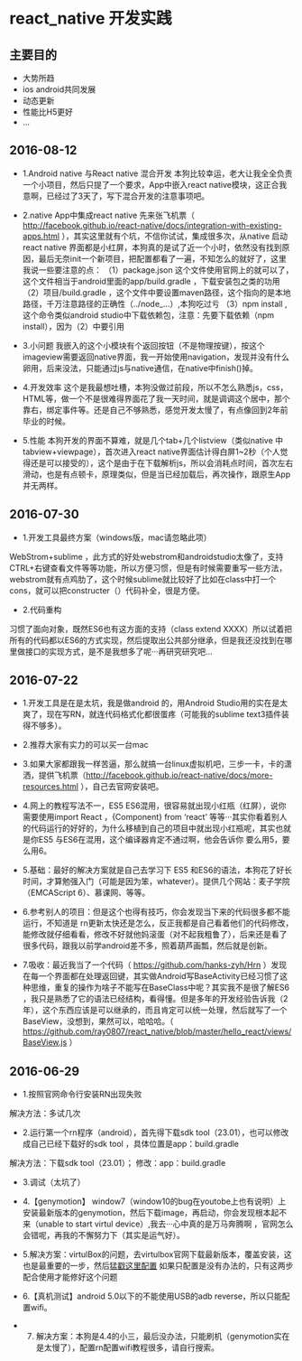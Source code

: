 # react_native 开发实践

## 主要目的
- 大势所趋
- ios android共同发展
- 动态更新
- 性能比H5更好
- ...
 


 ## 2016-08-12
  * 1.Android native 与React native 混合开发
    本狗比较幸运，老大让我全全负责一个小项目，然后只提了一个要求，App中嵌入react native模块，这正合我意啊，已经过了3天了，写下混合开发的注意事项吧。
  
  * 2.native App中集成react native
    先来张飞机票（ http://facebook.github.io/react-native/docs/integration-with-existing-apps.html ），其实这里就有个坑，不信你试试，集成很多次，从native 启动react native 界面都是小红屏，本狗真的是试了近一个小时，依然没有找到原因，最后无奈init一个新项目，把配置都看了一遍，不知怎么的就好了，这里我说一些要注意的点：
    （1）package.json  这个文件使用官网上的就可以了，这个文件相当于android里面的app/build.gradle ，下载安装包之类的功用
    （2）项目/build.gradle ，这个文件中要设置maven路径，这个指向的是本地路径，千万注意路径的正确性（../node_...）,本狗吃过亏
    （3）npm install ,这个命令类似android studio中下载依赖包，注意：先要下载依赖（npm install），因为（2）中要引用
   
   * 3.小问题
     我嵌入的这个小模块有个返回按钮（不是物理按键），按这个imageview需要返回native界面，我一开始使用navigation，发现并没有什么卵用，后来没法，只能通过js与native通信，在native中finish()掉。
   
   * 4.开发效率
     这个是我最想吐槽，本狗没做过前段，所以不怎么熟悉js，css，HTML等，做一个不是很难得界面花了我一天时间，就是调调这个居中，那个靠右，绑定事件等。还是自己不够熟悉，感觉开发太慢了，有点像回到2年前毕业的时候。
   
   * 5.性能 
     本狗开发的界面不算难，就是几个tab+几个listview（类似native 中tabview+viewpage），首次进入react native界面估计得白屏1~2秒（个人觉得还是可以接受的），这个是由于在下载解析js，所以会消耗点时间，首次左右滑动，也是有点顿卡，原理类似，但是当已经加载后，再次操作，跟原生App并无两样。
   

 ## 2016-07-30
  * 1.开发工具最终方案（windows版，mac请忽略此项）
  
   WebStrom+sublime ，此方式的好处webstrom和androidstudio太像了，支持CTRL+右键查看文件等等功能，所以方便习惯，但是有时候需要重写一些方法，webstrom就有点鸡肋了，这个时候sublime就比较好了比如在class中打一个cons，就可以把constructer（）代码补全，很是方便。
  
  * 2.代码重构
  
   习惯了面向对象，既然ES6也有这方面的支持（class extend XXXX）所以试着把所有的代码都以ES6的方式实现，然后提取出公共部分继承，但是我还没找到在哪里做接口的实现方式，是不是我想多了呢···再研究研究吧...
## 2016-07-22
  * 1.开发工具是在是太坑，我是做android 的，用Android Studio用的实在是太爽了，现在写RN，就连代码格式化都很蛋疼（可能我的sublime text3插件装得不够多）。
  
  * 2.推荐大家有实力的可以买一台mac
  
  * 3.如果大家都跟我一样苦逼，那么就搞一台linux虚拟机吧，三步一卡，卡的潇洒，提供飞机票（http://facebook.github.io/react-native/docs/more-resources.html ），自己去官网安装吧。
  
  * 4.网上的教程写法不一，ES5 ES6混用，很容易就出现小红瓶（红屏），说你需要使用import React ，{Component} from ‘react’ 等等···其实你看着别人的代码运行的好好的，为什么移植到自己的项目中就出现小红瓶呢，其实也就是你ES5 与ES6在混用，这个编译器肯定不通过啊，他会告诉你  要么用5，要么用6。

  * 5.基础：最好的解决方案就是自己去学习下 ES5 和ES6的语法，本狗花了好长时间，才算勉强入门（可能是因为笨，whatever）。提供几个网站：麦子学院（EMCAScript 6）、慕课网、等等。
  
  * 6.参考别人的项目：但是这个也得有技巧，你会发现当下来的代码很多都不能运行，不知道是 rn更新太快还是怎么，反正我都是自己看着他们的代码修改，能修改就仔细看看，修改不好就他妈滚蛋（对不起我粗鲁了），后来还是看了很多代码，跟我以前学android差不多，照着葫芦画瓢，然后就是创新。
  
  * 7.吸收：最近我当了一个代码（ https://github.com/hanks-zyh/Hrn ）发现在每一个界面都在处理返回键，其实做Android写BaseActivity已经习惯了这种思维，重复的操作为啥子不能写在BaseClass中呢？其实我不是很了解ES6 ，我只是熟悉了它的语法已经结构，看得懂。但是多年的开发经验告诉我（2年），这个东西应该是可以继承的，而且肯定可以统一处理，然后就写了一个BaseView，没想到，果然可以，哈哈哈。（ https://github.com/ray0807/react_native/blob/master/hello_react/views/BaseView.js ）


## 2016-06-29

  * 1.按照官网命令行安装RN出现失败   

   解决方法：多试几次
  
  * 2.运行第一个rn程序（android），首先得下载sdk tool（23.01），也可以修改成自己已经下载好的sdk tool ，具体位置是app：build.gradle

   解决方法：下载sdk tool（23.01）； 修改：app：build.gradle
  
  * 3.调试（太坑了）
  
  * 4.【genymotion】  window7（window10的bug在youtobe上也有说明）上安装最新版本的genymotion，然后下载image，再启动，你会发现根本起不来（unable to start virtul device）,我去···心中真的是万马奔腾啊 ，官网怎么会错呢，再我的不懈努力下（其实是运气好）。
    
  * 5.解决方案：virtulBox的问题，去virtulbox官网下载最新版本，覆盖安装，这也是最重要的一步，然后[猛戳这里配置](http://www.zhuantilan.com/jiqiao/31075.html)  如果只配置是没有办法的，只有这两步配合使用才能修好这个问题
  
  * 6.【真机测试】android 5.0以下的不能使用USB的adb reverse，所以只能配置wifi。
   
  * 7. 解决方案：本狗是4.4的小三，最后没办法，只能刷机（genymotion实在是太慢了），配置rn配置wifi教程很多，请自行搜索。
